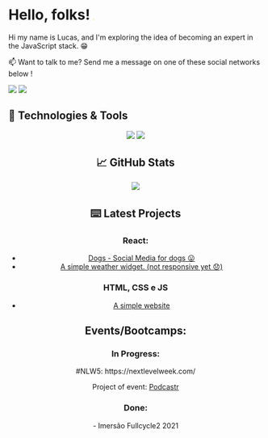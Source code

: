 <h1 align ="left"> Hello, folks! <img src="https://raw.githubusercontent.com/lucasAzS/lucasAzs/main/wave.gif" width="2rem"> </h1>

<p align="left"> Hi my name is Lucas, and I'm exploring the idea of becoming an expert in the JavaScript stack. &#128513; </p>

<p align="left">
📫  Want to talk to me? Send me a message on one of these social networks below !
</p>

<p align="left">
<a href="mailto:lucas.azsantos@gmail.com" alt="Gmail">
<img src="https://img.shields.io/badge/-lucas.azsantos@gmail.com-e34c41?style=flat-square&labelColor=e34c41&logo=gmail&logoColor=white&link=lucas.azsantos@gmail.com" /></a>
  
<a href="https://www.linkedin.com/in/lucasazsantos/" alt="Linkedin">
<img src="https://img.shields.io/badge/-Lucas-blue?style=flat-square&logo=Linkedin&logoColor=white&link=https://www.linkedin.com/in/lucasazsantos/" /></a>


<h2 align="left"> 🔧 Technologies & Tools </h2>
<p align="center">
<img src="https://img.shields.io/badge/Learning-ReactJS-blue" /> 
<img src="https://img.shields.io/badge/Learning-TypeScript-blue" /> 
</p>  
  
<h2 align="center"> &#x1f4c8; GitHub Stats </h2>

<p align="center">
  <img src="https://github-readme-stats.vercel.app/api/top-langs/?username=lucasAzs&layout=compact" />
</p>


<h2 align="center">⌨️ Latest Projects </h2>
<h3 align="center">React: </h3>
<ul align="center">
  <li><a href=https://dogslucasaz.netlify.app/ >Dogs - Social Media for dogs  😛  </a>  </li>
  <li><a href="https://weatherapplucasaz.netlify.app/"> A simple weather widget. (not responsive yet 😞) </a></li> 
</ul>

<h3 align="center">HTML, CSS e JS</h3>
<ul align="center">
  <li><a href="https://bikcraftlucasaz.netlify.app">A simple website</a></li>
</ul>

<h2 align="center">  Events/Bootcamps: </h2>
<h3 align="center">In Progress:</h3>
<p align="center"> #NLW5: https://nextlevelweek.com/</p>
<p align="center">Project of event: <a href=https://github.com/lucasAzS/podcastr>Podcastr<a/></p>

<h3 align="center">Done:</h3>
<p align="center">
  - Imersão Fullcycle2  2021
</p>
